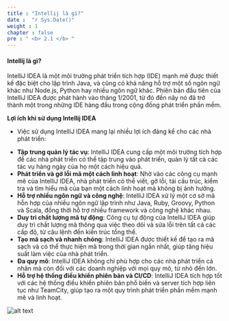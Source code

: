 ```yaml
---
title : "Intellij là gì?"
date :  "r Sys.Date()" 
weight : 1 
chapter : false
pre : " <b> 2.1 </b> "
---
```



#### Intellij là gì?

IntelliJ IDEA là một môi trường phát triển tích hợp (IDE) mạnh mẽ được thiết kế đặc biệt cho lập trình Java, và cũng có khả năng hỗ trợ một số ngôn ngữ khác như Node.js, Python hay nhiều ngôn ngữ khác. Phiên bản đầu tiên của IntelliJ IDEA được phát hành vào tháng 1/2001, từ đó đến nãy nó đã trở thành một trong những IDE hàng đầu trong cộng đồng phát triển phần mềm.
 
**Lợi ích khi sử dụng Intellij IDEA**
- Việc sử dụng IntelliJ IDEA mang lại nhiều lợi ích đáng kể cho các nhà phát triển:

+ **Tập trung quản lý tác vụ**: IntelliJ IDEA cung cấp một môi trường tích hợp để các nhà phát triển có thể tập trung vào phát triển, quản lý tất cả các tác vụ hàng ngày của họ một cách hiệu quả.
+ **Phát triển và gỡ lỗi mã một cách linh hoạt**: Nhờ vào các công cụ mạnh mẽ của IntelliJ IDEA, nhà phát triển có thể viết, gỡ lỗi, tái cấu trúc, kiểm tra và tìm hiểu mã của bạn một cách linh hoạt mà không bị ảnh hưởng.
+ **Hỗ trợ nhiều ngôn ngữ và công nghệ**: IntelliJ IDEA xử lý một cơ sở mã hỗn hợp của nhiều ngôn ngữ lập trình như Java, Ruby, Groovy, Python và Scala, đồng thời hỗ trợ nhiều framework và công nghệ khác nhau.
+ **Duy trì chất lượng mã tự động**: Công cụ tự động của IntelliJ IDEA giúp duy trì chất lượng mã thông qua việc theo dõi và sửa lỗi trên tất cả các cấp độ, từ câu lệnh đến kiến trúc tổng thể.
+ **Tạo mã sạch và nhanh chóng**: IntelliJ IDEA được thiết kế để tạo ra mã sạch và có thể thực hiện mã trong thời gian ngắn nhất, giúp tăng hiệu suất làm việc của nhà phát triển.
+ **Đa quy mô**: IntelliJ IDEA không chỉ phù hợp cho các nhà phát triển cá nhân mà còn đối với các doanh nghiệp với mọi quy mô, từ nhỏ đến lớn.
+ **Hỗ trợ hệ thống điều khiển phiên bản và CI/CD**: IntelliJ IDEA tích hợp tốt với các hệ thống điều khiển phiên bản phổ biến và server tích hợp liên tục như TeamCity, giúp tạo ra một quy trình phát triển phần mềm mạnh mẽ và linh hoạt.


![alt text](/images/1.1/001.png)